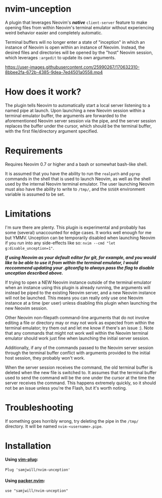 # nvim-unception

A plugin that leverages Neovim's ***native*** `client-server` feature to make opening files
from within Neovim's terminal emulator without experiencing weird behavior easier and completely automatic.

Terminal buffers will no longer enter a state of "inception" in which an instance of
Neovim is open within an instance of Neovim. Instead, the desired files and
directories will be opened by the "host" Neovim session, which leverages
`:argedit` to update its own arguments.

https://user-images.githubusercontent.com/25990267/170632310-8bbee2fa-672b-4385-9dea-7ed4501a0558.mp4

# How does it work?

The plugin tells Neovim to automatically start a local server listening to a
named pipe at launch. Upon launching a new Neovim session within a terminal
emulator buffer, the arguments are forwarded to the aforementioned Neovim server
session via the pipe, and the server session replaces the buffer under the cursor, which
should be the terminal buffer, with the first file/directory argument
specified.

# Requirements

Requires Neovim 0.7 or higher and a bash or somewhat bash-like shell.

It is assumed that you have the ability to run the `realpath` and `pgrep`
commands in the shell that is used to launch Neovim, as well as the shell used
by the internal Neovim terminal emulator. The user launching Neovim must also
have the ability to write to `/tmp/`, and the `$USER` environment variable is assumed to be set.

# Limitations

I'm sure there are plenty. This plugin is experimental and probably has some
(several) unaccounted for edge cases. It works well enough for me but YMMV. Unception can be temporarily disabled
when launching Neovim if you run into any side-effects like so: `nvim --cmd
"let g:disable_unception=1"`.

***If using Neovim as your default editor for git, for example, and you would
like to be able to use it from within the terminal emulator, I would reccommend
updating your .gitconfig to always pass the flag to disable unception described
above.***

If trying to open a NEW Neovim instance outside of the terminal emulator when
an instance using this plugin is already running, the arguments will instead be
piped to the existing Neovim server, and a new Neovim instance will not be
launched. This means you can really only use one Neovim instance at a time (per
user) unless disabling this plugin when launching the new Neovim session.

Other Neovim non-filepath command-line arguments that do not involve editing a file or directory may or may not
work as expected from within the terminal emulator; try them out and let me
know if there's an issue :). Note that any commands that might not work well
within the Neovim terminal emulator should work just fine when launching the
initial server session.

Additionally, if any of the commands passed to the Neovim server session
through the terminal buffer conflict with arguments provided to the initial
host session, they probably won't work.

When the server session receives the command, the old terminal buffer is deleted when the new file is switched to. It assumes that the terminal buffer used to send the command will be the one under the cursor at the time the server receives the command. This happens extremely quickly, so it should not be an issue unless you're the Flash, but it's worth noting.

# Troubleshooting

If something goes horribly wrong, try deleting the pipe in the `/tmp/` directory. It will be named `nvim-<username>.pipe`.

# Installation

#### Using [vim-plug](https://github.com/junegunn/vim-plug):

    Plug 'samjwill/nvim-unception'

#### Using [packer.nvim](https://github.com/wbthomason/packer.nvim):

    use "samjwill/nvim-unception"


